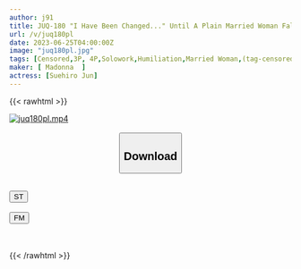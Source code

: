 ```yaml
---
author: j91
title: JUQ-180 "I Have Been Changed..." Until A Plain Married Woman Falls Into Sexual Desired Old Men-Jun Suehiro
url: /v/juq180pl
date: 2023-06-25T04:00:00Z
image: "juq180pl.jpg"
tags: [Censored,3P, 4P,Solowork,Humiliation,Married Woman,(tag-censored),Mature Woman,Digital Mosaic	 ]
maker: [ Madonna  ]
actress: [Suehiro Jun]
---
```



{{< rawhtml >}}

<div class="video" data-videoid="v2Ap9Q0GmKi4ge1">
    <a href="javascript:;">
        <img src="/v/juq180pl/juq180pl.jpg" width="WIDTH" height="HEIGHT" alt="juq180pl.mp4" loading="lazy">
    </a>
</div>

<script type="text/javascript" src="https://j91.asia/asset/on-demand-st.js"></script>

<br>
  <link rel="stylesheet" href="https://j91.asia/asset/bs5.css">
  
  <center>
  <button class="btn btn-primary" type="button" data-bs-toggle="collapse" data-bs-target=".multi-collapse" aria-expanded="false" aria-controls="multiCollapseExample1 multiCollapseExample2"><h2>Download</h2></button></center>
</p>
<div class="row">
  <div class="col">
    <div class="collapse multi-collapse" id="multiCollapseExample1">
      <div class="card card-body">
	      	      <br>
<div class="buttons">  
<a href="https://streamtape.to/v/v2Ap9Q0GmKi4ge1" target="_blank"><button class="btn-hover color-3"><i class="fa fa-download"></i> ST</button></a></div>
    </div>
  </div>
</div>
  <div class="col">
    <div class="collapse multi-collapse" id="multiCollapseExample2">
      <div class="card card-body">
	      <br>
<div class="buttons">
    <a href="https://filemoon.sx/d/9wlksddi4tco" target="_blank"><button class="btn-hover color-8"><i class="fa fa-download"></i> FM</button></a></div>
<br><br>
      </div>
    </div>
  </div>
</div>

{{< /rawhtml >}}